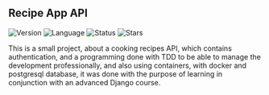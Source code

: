 ## Recipe App API

![Version](https://img.shields.io/badge/version-1.0.0-blue) ![Language](https://img.shields.io/badge/language-Python-blue) ![Status](https://img.shields.io/badge/status-Completed-blue)
![Stars](https://img.shields.io/github/stars/Luis3Fernando/Recipe-App-Api?style=social)

This is a small project, about a cooking recipes API, which contains authentication, and a programming done with TDD to be able to manage the development professionally, and also using containers, with docker and postgresql database, it was done with the purpose of learning in conjunction with an advanced Django course.
